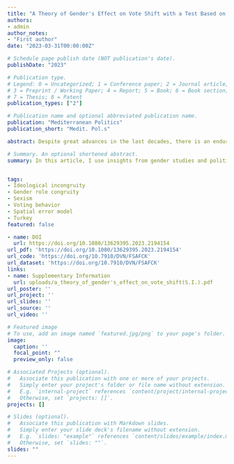 ```yaml
---
title: "A Theory of Gender's Effect on Vote Shift with a Test Based on Turkish Elections"
authors:
- admin
author_notes:
- "First author"
date: "2023-03-31T00:00:00Z"

# Schedule page publish date (NOT publication's date).
publishDate: "2023"

# Publication type.
# Legend: 0 = Uncategorized; 1 = Conference paper; 2 = Journal article;
# 3 = Preprint / Working Paper; 4 = Report; 5 = Book; 6 = Book section;
# 7 = Thesis; 8 = Patent
publication_types: ["2"]

# Publication name and optional abbreviated publication name.
publication: "Mediterranean Politics"
publication_short: "Medit. Pol.s"

abstract: Despite great advances in the last decades, there is an enduring gender gap in a majority of the countries. Gender is prevalent in all aspects of life, and it is impossible to avoid gender roles. The choices regarding gender roles are threefold. Accept them, reject them, or have an ambivalent stand. When voters grow incongruous with their parties, they look for an alternative which is ideologically closer to them. However, evaluating this vote shift without the full effect of gender will provide an incomplete picture of electoral politics. I theorize that when voters are faced with female candidates or female party leaders, their assessment of gender roles will be a deciding factor for whether the intended vote shift will be realized. I apply this extended theory of ideological and gender role congruity to a high gender gap context, Turkey, utilizing district level electoral data. Taking into account the spatial dependence of factors that affect voting behaviour, I empirically demonstrate that for two ideologically opposing parties, the salience of gender politics through the ranking of female candidates on the closed-lists and presence of national female leadership affected their vote share in line with my theoretical expectations in the 2018 general election.

# Summary. An optional shortened abstract.
summary: In this article, I use insights from gender studies and political psychology to develop a new theory of gender's effect on vote shift and test it on Turkish elections.


tags:
- Ideological incongruity
- Gender role congruity
- Sexism
- Voting behavior
- Spatial error model
- Turkey
featured: false

- name: DOI
  url: https://doi.org/10.1080/13629395.2023.2194154
url_pdf: 'https://doi.org/10.1080/13629395.2023.2194154'
url_code: 'https://doi.org/10.7910/DVN/FSAFCK'
url_dataset: 'https://doi.org/10.7910/DVN/FSAFCK'
links:
- name: Supplementary Information
  url: uploads/a_theory_of_gender's_effect_on_vote_shift(S.I.).pdf
url_poster: ''
url_project: ''
url_slides: ''
url_source: ''
url_video: ''

# Featured image
# To use, add an image named `featured.jpg/png` to your page's folder. 
image:
  caption: ''
  focal_point: ""
  preview_only: false

# Associated Projects (optional).
#   Associate this publication with one or more of your projects.
#   Simply enter your project's folder or file name without extension.
#   E.g. `internal-project` references `content/project/internal-project/index.md`.
#   Otherwise, set `projects: []`.
projects: []

# Slides (optional).
#   Associate this publication with Markdown slides.
#   Simply enter your slide deck's filename without extension.
#   E.g. `slides: "example"` references `content/slides/example/index.md`.
#   Otherwise, set `slides: ""`.
slides: ""
---
```

